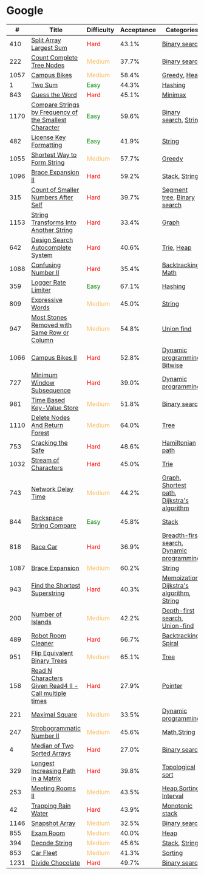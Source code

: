 Google
====

| #   | Title | Difficulty | Acceptance | Categories |Solution  |
| --- | --- | --- | --- | --- | --- |
| 410 | [Split Array Largest Sum](https://leetcode.com/problems/split-array-largest-sum/) | <span style="color:red">Hard</span>| 43.1% | [Binary search](../categories/binary_search.md) |[Solution](../problems/410.md) |
| 222 | [Count Complete Tree Nodes](https://leetcode.com/problems/count-complete-tree-nodes/) | <span style="color:#FABC60">Medium</span> | 37.7% |[Binary search](../categories/binary_search.md)|[Solution](../problems/222.md) |
| 1057 | [Campus Bikes](https://leetcode.com/problems/campus-bikes/) | <span style="color:#FABC60">Medium</span> | 58.4% |[Greedy](../categories/greedy.md), [Heap](../categories/heap.md)|[Solution](../problems/1057.md) |
| 1 | [Two Sum](https://leetcode.com/problems/two-sum/) | <span style="color:green">Easy</span> | 44.3% |[Hashing](../categories/hashing.md)|[Solution](../problems/1.md)|
| 843 | [Guess the Word](https://leetcode.com/problems/guess-the-word/) | <span style="color:red">Hard</span>| 45.1% |[Minimax](../categories/minimax.md)| [Solution](../problems/843.md) |
| 1170 | [Compare Strings by Frequency of the Smallest Character](https://leetcode.com/problems/compare-strings-by-frequency-of-the-smallest-character/) | <span style="color:green">Easy</span>| 59.6% | [Binary search](../categories/binary_search.md), [String](../categories/strings.md)| [Solution](../problems/1170.md) |
| 482 | [License Key Formatting](https://leetcode.com/problems/license-key-formatting/) | <span style="color:green">Easy</span>| 41.9% |  [String](../categories/strings.md) | [Solution](../problems/482.md) |
| 1055 | [Shortest Way to Form String](https://leetcode.com/problems/shortest-way-to-form-string/) | <span style="color:#FABC60">Medium</span> | 57.7% | [Greedy](../categories/greedy.md) |[Solution](../problems/1055.md) |
| 1096 | [Brace Expansion II](https://leetcode.com/problems/brace-expansion-ii/) | <span style="color:red">Hard</span>| 59.2% | [Stack](../categories/stack.md), [String](../categories/strings.md)| [Solution](../problems/1096.md) |
| 315 | [Count of Smaller Numbers After Self](https://leetcode.com/problems/count-of-smaller-numbers-after-self/) | <span style="color:red">Hard</span> | 39.7% |[Segment tree](../categories/segment_tree.md), [Binary search](../categories/binary_search.md) |[Solution](../problems/315.md) |
| 1153 | [String Transforms Into Another String](https://leetcode.com/problems/string-transforms-into-another-string/) | <span style="color:red">Hard</span>| 33.4% | [Graph](../categories/graph.md) |[Solution](../problems/1153.md) |
| 642 | [Design Search Autocomplete System](https://leetcode.com/problems/design-search-autocomplete-system/) | <span style="color:red">Hard</span>| 40.6% | [Trie](../categories/trie.md), [Heap](../categories/heap.md)| [Solution](../problems/642.md) |
| 1088 | [Confusing Number II](https://leetcode.com/problems/confusing-number-ii/) | <span style="color:red">Hard</span>| 35.4% | [Backtracking](../categories/backtracking.md), [Math](../categories/math.md)|[Solution](../problems/1088.md) |
| 359 | [Logger Rate Limiter](https://leetcode.com/problems/logger-rate-limiter/) | <span style="color:green">Easy</span>| 67.1% |[Hashing](../categories/hashing.md) |[Solution](../problems/359.md) |
| 809 | [Expressive Words](https://leetcode.com/problems/expressive-words/) | <span style="color:#FABC60">Medium</span> | 45.0% |[String](../categories/strings.md)|[Solution](../problems/809.md) |
| 947 | [Most Stones Removed with Same Row or Column](https://leetcode.com/problems/most-stones-removed-with-same-row-or-column/) | <span style="color:#FABC60">Medium</span> | 54.8% | [Union find](../categories/union_find.md) | [Solution](../problems/947.md) |
| 1066 | [Campus Bikes II](https://leetcode.com/problems/campus-bikes-ii/) | <span style="color:red">Hard</span>| 52.8% | [Dynamic programming](../categories/dp.md), [Bitwise](../categories/bitwise.md)|[Solution](../problems/1066.md) |
| 727 | [Minimum Window Subsequence](https://leetcode.com/problems/minimum-window-subsequence/) | <span style="color:red">Hard</span>| 39.0% | [Dynamic programming](../categories/dp.md) |[Solution](../problems/727.md) |
| 981 | [Time Based Key-Value Store](https://leetcode.com/problems/time-based-key-value-store/) | <span style="color:#FABC60">Medium</span> | 51.8% | [Binary search](../categories/binary_search.md) |[Solution](../problems/981.md) |
| 1110 | [Delete Nodes And Return Forest](https://leetcode.com/problems/delete-nodes-and-return-forest/) | <span style="color:#FABC60">Medium</span> | 64.0% | [Tree](../categories/tree.md) |[Solution](../problems/1110.md) |
| 753 | [Cracking the Safe](https://leetcode.com/problems/cracking-the-safe/) | <span style="color:red">Hard</span>| 48.6% | [Hamiltonian path](../categories/hamiltonian_path.md) |[Solution](../problems/753.md) |
| 1032 | [Stream of Characters](https://leetcode.com/problems/stream-of-characters/) | <span style="color:red">Hard</span>| 45.0% |[Trie](../categories/trie.md) |[Solution](../problems/1032.md) |
| 743 | [Network Delay Time](https://leetcode.com/problems/network-delay-time/) | <span style="color:#FABC60">Medium</span> | 44.2% | [Graph](../categories/graph.md), [Shortest path](../categories/shortest_path.md), [Dijkstra's algorithm](../categories/dijkstra.md) | [Solution](../problems/743.md) |
| 844 | [Backspace String Compare](https://leetcode.com/problems/backspace-string-compare/) | <span style="color:green">Easy</span> | 45.8% | [Stack](../categories/stack.md) |[Solution](../problems/844.md)|
| 818 | [Race Car](https://leetcode.com/problems/race-car/) | <span style="color:red">Hard</span>| 36.9% | [Breadth-first search](../categories/bfs.md), [Dynamic programming](../categories/dp.md)|[Solution](../problems/818.md) |
| 1087 | [Brace Expansion](https://leetcode.com/problems/brace-expansion/) | <span style="color:#FABC60">Medium</span> | 60.2% | [String](../categories/strings.md) |[Solution](../problems/1087.md) |
| 943 | [Find the Shortest Superstring](https://leetcode.com/problems/find-the-shortest-superstring/) | <span style="color:red">Hard</span>| 40.3% | [Memoization](../categories/memo.md), [Dijkstra's algorithm](../categories/dijkstra.md), [String](../categories/strings.md)| [Solution](../problems/943.md) |
| 200 | [Number of Islands](https://leetcode.com/problems/number-of-islands/) |  <span style="color:#FABC60">Medium</span>  | 42.2% | [Depth-first search](../categories/dfs.md), [Union-find](../categories/union_find.md)|[Solution](../problems/200.md)
| 489 | [Robot Room Cleaner](https://leetcode.com/problems/robot-room-cleaner/) | <span style="color:red">Hard</span>| 66.7% |[Backtracking](../categories/backtracking.md), [Spiral](../categories/spiral.md)|[Solution](../problems/489.md) |
| 951 | [Flip Equivalent Binary Trees](https://leetcode.com/problems/flip-equivalent-binary-trees/) | <span style="color:#FABC60">Medium</span> | 65.1% | [Tree](../categories/tree.md) |[Solution](../problems/951.md) |
| 158 | [Read N Characters Given Read4 II - Call multiple times](https://leetcode.com/problems/read-n-characters-given-read4-ii-call-multiple-times/) | <span style="color:red">Hard</span> | 27.9% | [Pointer](../categories/pointer.md) |[Solution](../problems/158.md) |
| 221 | [Maximal Square](https://leetcode.com/problems/maximal-square/) | <span style="color:#FABC60">Medium</span> | 33.5% | [Dynamic programming](../categories/dp.md) |[Solution](../problems/221.md)
| 247 | [Strobogrammatic Number II](https://leetcode.com/problems/strobogrammatic-number-ii/) | <span style="color:#FABC60">Medium</span> | 45.6% | [Math](../categories/math.md),[String](../categories/strings.md) | [Solution](../problems/247.md) |
| 4 | [Median of Two Sorted Arrays](https://leetcode.com/problems/median-of-two-sorted-arrays/) | <span style="color:red">Hard</span> | 27.0%  | [Binary search](../categories/binary_search.md) |[Solution](../problems/4.md)
| 329 | [Longest Increasing Path in a Matrix](https://leetcode.com/problems/longest-increasing-path-in-a-matrix/) | <span style="color:red">Hard</span> | 39.8% | [Topological sort](../categories/topological_sort.md) |[Solution](../problems/329.md)
| 253 | [Meeting Rooms II](https://leetcode.com/problems/meeting-rooms-ii/) |<span style="color:#FABC60">Medium</span> | 43.5% | [Heap](../categories/heap.md),[Sorting](../categories/sorting.md), [Interval](../categories/interval.md) | [Solution](../problems/253.md) |
| 42 | [Trapping Rain Water](https://leetcode.com/problems/trapping-rain-water/) | <span style="color:red">Hard</span>   | 43.9% | [Monotonic stack](../categories/monotonic_stack.md) | [Solution](../problems/42.md)
| 1146 | [Snapshot Array](https://leetcode.com/problems/snapshot-array/) | <span style="color:#FABC60">Medium</span> | 32.5% | [Binary search](../categories/binary_search.md) | [Solution](../problems/1146.md) |
| 855 | [Exam Room](https://leetcode.com/problems/exam-room/) | <span style="color:#FABC60">Medium</span> | 40.0% | [Heap](../categories/heap.md)| [Solution](../problems/855.md) |
| 394 | [Decode String](https://leetcode.com/problems/decode-string/) |  <span style="color:#FABC60">Medium</span>  | 45.6% | [Stack](../categories/stack.md), [String](../categories/strings.md) | [Solution](../problems/235.md)|
| 853 | [Car Fleet](https://leetcode.com/problems/car-fleet/) | <span style="color:#FABC60">Medium</span> | 41.3% | [Sorting](../categories/sorting.md) | [Solution](../problems/853.md) |
| 1231 | [Divide Chocolate](https://leetcode.com/problems/divide-chocolate/) | <span style="color:red">Hard</span>| 49.7% | [Binary search](../categories/binary_search.md) | [Solution](../problems/1231.md) ||